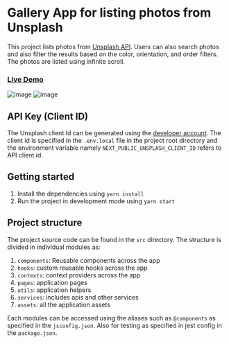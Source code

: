 # Gallery App for listing photos from Unsplash

This project lists photos from [Unsplash API](https://unsplash.com/documentation). Users can also search photos and also filter the results based on the color, orientation, and order filters. The photos are listed using infinite scroll.

### [Live Demo](https://unsplash-react-clone.netlify.app/)

![image](https://user-images.githubusercontent.com/26774310/124156866-c12fc080-dab5-11eb-9d2a-e7d6385affcc.png)
![image](https://user-images.githubusercontent.com/26774310/124156898-cc82ec00-dab5-11eb-9c0c-0ddf979a4c4f.png)

## API Key (Client ID)

The Unsplash client Id can be generated using the [developer account](https://unsplash.com/documentation#creating-a-developer-account). The client id is specified in the `.env.local` file in the project root directory and the environment variable namely `NEXT_PUBLIC_UNSPLASH_CLIENT_ID` refers to API client id.

## Getting started

1. Install the dependencies using `yarn install`
2. Run the project in development mode using `yarn start`

## Project structure

The project source code can be found in the `src` directory. The structure is divided in individual modules as:

1. `components`: Reusable components across the app
2. `hooks`: custom reusable hooks across the app
3. `contexts`: context providers across the app
4. `pages`: application pages
5. `utils`: application helpers
6. `services`: includes apis and other services
7. `assets`: all the application assets

Each modules can be accessed using the aliases such as `@components` as specified in the `jsconfig.json`. Also for testing as specified in jest config in the `package.json`.

